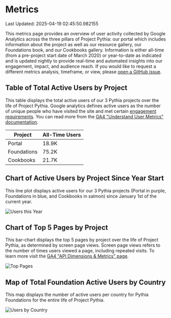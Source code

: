 # Metrics 

Last Updated: 2025-04-19 02:45:50.982155

This metrics page provides an overview of user activity collected by Google Analytics across the three pillars of Project Pythia: our portal which includes information about the project as well as our resource gallery, our Foundations book, and our Cookbooks gallery. Information is either all-time (from a pre-project start date of March 2020) or year-to-date as indicated and is updated nightly to provide real-time and automated insights into our engagement, impact, and audience reach. If you would like to request a different metrics analysis, timeframe, or view, please [open a GitHub issue](https://github.com/ProjectPythia/projectpythia.github.io/issues/new/choose).

## Table of Total Active Users by Project

This table displays the total active users of our 3 Pythia projects over the life of Project Pythia. Google analytics defines active users as the number of unique people who have visited the site and met certain [engagement requirements](https://support.google.com/analytics/answer/9234069?sjid=8697784525616937194-NC). You can read more from the [GA4 "Understand User Metrics" documentation](https://support.google.com/analytics/answer/12253918?hl=en).

| Project | All-Time Users |
| ----- | ----- |
| Portal | 18.9K |
| Foundations | 75.2K |
| Cookbooks | 21.7K |

## Chart of Active Users by Project Since Year Start

This line plot displays active users for our 3 Pythia projects (Portal in purple, Foundations in blue, and Cookbooks in salmon) since January 1st of the current year.

![Users this Year](metrics/thisyear.png)

## Chart of Top 5 Pages by Project

This bar-chart displays the top 5 pages by project over the life of Project Pythia, as determined by screen page views. Screen page views refers to the number of times users viewed a page, including repeated visits. To learn more visit the [GA4 "API Dimensions & Metrics" page](https://developers.google.com/analytics/devguides/reporting/data/v1/api-schema).

![Top Pages](metrics/toppages.png)

## Map of Total Foundation Active Users by Country

This map displays the number of active users per country for Pythia Foundations for the entire life of Project Pythia.

![Users by Country](metrics/bycountry.png)

